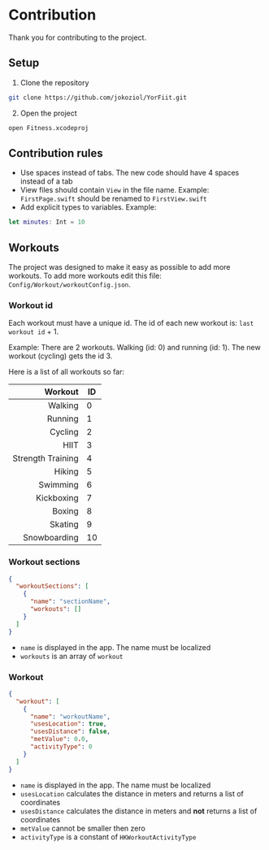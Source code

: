 # Contribution

Thank you for contributing to the project.

## Setup

1. Clone the repository

```bash
git clone https://github.com/jokoziol/YorFiit.git
```

2. Open the project

```bash
open Fitness.xcodeproj
```

## Contribution rules

- Use spaces instead of tabs. The new code should have 4 spaces instead of a tab
- View files should contain `View` in the file name. Example:
  `FirstPage.swift` should be renamed to `FirstView.swift`
- Add explicit types to variables. Example:

```swift
let minutes: Int = 10
```

## Workouts

The project was designed to make it easy as possible to add more workouts. To add more workouts edit this
file: `Config/Workout/workoutConfig.json`.

### Workout id

Each workout must have a unique id. The id of each new workout is: `last workout id` + 1.

Example: There are 2 workouts. Walking (id: 0) and running (id: 1). The new workout (cycling) gets the id 3.

Here is a list of all workouts so far:

|           Workout | ID  |
|------------------:|-----|
|           Walking | 0   |
|           Running | 1   |
|           Cycling | 2   |
|              HIIT | 3   |
| Strength Training | 4   |
|            Hiking | 5   |
|          Swimming | 6   |
|        Kickboxing | 7   |
|            Boxing | 8   |
|           Skating | 9   |
|      Snowboarding | 10  |

### Workout sections

```json
{
  "workoutSections": [
    {
      "name": "sectionName",
      "workouts": []
    }
  ]
}
```

- `name` is displayed in the app. The name must be localized
- `workouts` is an array of `workout`

### Workout

```json
{
  "workout": [
    {
      "name": "workoutName",
      "usesLocation": true,
      "usesDistance": false,
      "metValue": 0.0,
      "activityType": 0
    }
  ]
}
```

- `name` is displayed in the app. The name must be localized
- `usesLocation` calculates the distance in meters and returns a list of coordinates
- `usesDistance` calculates the distance in meters and **not** returns a list of coordinates
- `metValue` cannot be smaller then zero
- `activityType` is a constant of `HKWorkoutActivityType`
